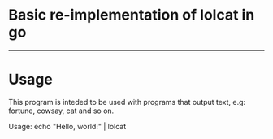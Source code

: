 # Basic re-implementation of lolcat in go

---

# Usage

This program is inteded to be used with programs that output text, e.g: fortune, cowsay, cat and so on.

Usage: echo "Hello, world!" | lolcat
